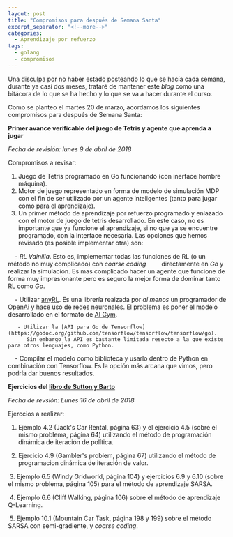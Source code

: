 ```yaml
---
layout: post
title: "Compromisos para después de Semana Santa"
excerpt_separator: "<!--more-->"
categories:
  - Aprendizaje por refuerzo
tags:
  - golang
  - compromisos
---
```


Una disculpa por no haber estado posteando lo que se hacía cada semana, 
durante ya casi dos meses, trataré de mantener este *blog* como una bitácora de lo que se ha hecho y lo que se va a hacer
durante el curso.

Como se planteo el martes 20 de marzo, acordamos los siguientes compromisos para después de Semana Santa:

<!--more-->

**Primer avance verificable del juego de Tetris y agente que aprenda a jugar**

*Fecha de revisión: lunes 9 de abril de 2018*

Compromisos a revisar:
  1. Juego de Tetris programado en Go funcionando (con inerface hombre máquina).
  2. Motor de juego representado en forma de modelo de simulación MDP con el fin de ser 
     utilizado por un agente inteligentes (tanto para jugar como para el aprendizaje).
  3. Un primer método de aprendizaje por refuerzo programado y enlazado con el motor de juego de tetris desarrollado.
     En este caso, no es importante que ya funcione el aprendizaje, si no que ya se encuentre programado, con la interface
     necesaria. Las opciones que hemos revisado (es posible implementar otra) son:
     
       - *RL Vainilla*. Esto es, implementar todas las funciones de RL (o un método no muy complicado) con *coarse coding* 
          directamente en *Go* y realizar la simulación. Es mas complicado hacer un agente que funcione de forma muy impresionante 
          pero es seguro la mejor forma de dominar tanto RL como *Go*.
        
       - Utilizar [anyRL](https://github.com/unixpickle/anyrl). Es una librería reaizada por *al menos* un programador de 
          [OpenAi](https://openai.com) y hace uso de redes neuronales. El problema es poner el modelo desarrollado en el formato de 
          [AI Gym](https://gym.openai.com).
        
       - Utilizar la [API para Go de Tensorflow](https://godoc.org/github.com/tensorflow/tensorflow/tensorflow/go). 
          Sin embargo la API es bastante limitada resecto a la que existe para otros lenguajes, como Python.
        
       - Compilar el modelo como biblioteca y usarlo dentro de Python en combinación con Tensorflow. Es la opción más arcana que vimos, 
          pero podría dar buenos resultados.
        
**Ejercicios del [libro de Sutton y Barto](http://incompleteideas.net/book/bookdraft2017nov5.pdf)**

*Fecha de revsión: Lunes 16 de abril de 2018*

Ejerccios a realizar:

  1. Ejemplo 4.2 (Jack's Car Rental, página 63) y el ejercicio 4.5 (sobre el mismo problema, página 64) 
     utilizando el método de programación dinámica de iteración de política.
     
  2. Ejercicio 4.9 (Gambler's problem, página 67) utilizando el método de programacion dinámica de iteración de valor.
  
  3. Ejemplo 6.5 (Windy Gridworld, página 104) y ejercicios 6.9 y 6.10 (sobre el mismo problema, página 105) para 
     el método de aprendizaje SARSA.
  
  4. Ejemplo 6.6 (Cliff Walking, página 106) sobre el método de aprendizaje Q-Learning.
  
  5. Ejemplo 10.1 (Mountain Car Task, página 198 y 199) sobre el método SARSA con semi-gradiente, y *coarse coding*. 



